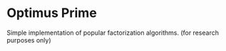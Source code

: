 # Optimus Prime

Simple implementation of popular factorization algorithms.
(for research purposes only)
